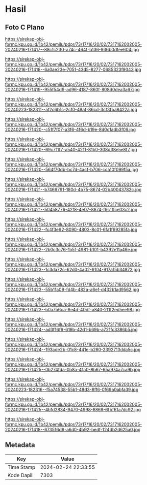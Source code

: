 # Hasil

## Foto C Plano

https://sirekap-obj-formc.kpu.go.id/1b42/pemilu/pdpr/73/17/16/20/02/7317162002005-20240216-171417--88c1c230-a74c-464f-b136-936b0dfee604.jpg

https://sirekap-obj-formc.kpu.go.id/1b42/pemilu/pdpr/73/17/16/20/02/7317162002005-20240216-171418--6a0ae23e-7051-43d5-8277-0685323f9043.jpg

https://sirekap-obj-formc.kpu.go.id/1b42/pemilu/pdpr/73/17/16/20/02/7317162002005-20240216-171419--955f54d9-ad96-4187-860f-808d0dea3a67.jpg

https://sirekap-obj-formc.kpu.go.id/1b42/pemilu/pdpr/73/17/16/20/02/7317162002005-20240223-182311--af2c6b1c-2cf0-48af-86cd-3cf3fba8422a.jpg

https://sirekap-obj-formc.kpu.go.id/1b42/pemilu/pdpr/73/17/16/20/02/7317162002005-20240216-171420--c51f7f07-a3f6-4f6d-b19e-8d0c1adb3f06.jpg

https://sirekap-obj-formc.kpu.go.id/1b42/pemilu/pdpr/73/17/16/20/02/7317162002005-20240216-171420--69c7f1f7-a540-4211-81b0-308d38e5e8f7.jpg

https://sirekap-obj-formc.kpu.go.id/1b42/pemilu/pdpr/73/17/16/20/02/7317162002005-20240216-171420--564f70db-bc7d-4acf-b706-cca10f099f5a.jpg

https://sirekap-obj-formc.kpu.go.id/1b42/pemilu/pdpr/73/17/16/20/02/7317162002005-20240216-171421--b7466791-180d-4b75-8674-02b40043782c.jpg

https://sirekap-obj-formc.kpu.go.id/1b42/pemilu/pdpr/73/17/16/20/02/7317162002005-20240216-171421--50458776-42f8-4e07-8874-f9c1ffce03c2.jpg

https://sirekap-obj-formc.kpu.go.id/1b42/pemilu/pdpr/73/17/16/20/02/7317162002005-20240216-171422--fc4f3e92-8090-4803-8c01-6fa1f99285fa.jpg

https://sirekap-obj-formc.kpu.go.id/1b42/pemilu/pdpr/73/17/16/20/02/7317162002005-20240216-171422--2b0c3c76-1b5f-4981-b101-b4392e11a46e.jpg

https://sirekap-obj-formc.kpu.go.id/1b42/pemilu/pdpr/73/17/16/20/02/7317162002005-20240216-171423--1c3da72c-62d0-4a02-9104-917a15b34872.jpg

https://sirekap-obj-formc.kpu.go.id/1b42/pemilu/pdpr/73/17/16/20/02/7317162002005-20240216-171423--55b11a09-fd4b-482a-a6ef-d432b1ad9562.jpg

https://sirekap-obj-formc.kpu.go.id/1b42/pemilu/pdpr/73/17/16/20/02/7317162002005-20240216-171423--b0a7b6ca-9e4d-40df-a840-2f1f2ed5ee98.jpg

https://sirekap-obj-formc.kpu.go.id/1b42/pemilu/pdpr/73/17/16/20/02/7317162002005-20240216-171424--ad3f16f9-619b-42d1-b69b-a721fc3386b5.jpg

https://sirekap-obj-formc.kpu.go.id/1b42/pemilu/pdpr/73/17/16/20/02/7317162002005-20240216-171424--193ade2b-01c8-441e-b260-2392713dda5c.jpg

https://sirekap-obj-formc.kpu.go.id/1b42/pemilu/pdpr/73/17/16/20/02/7317162002005-20240216-171425--0b274fda-0b8a-41a0-8b67-65a974a7ca9b.jpg

https://sirekap-obj-formc.kpu.go.id/1b42/pemilu/pdpr/73/17/16/20/02/7317162002005-20240223-182316--f5a74538-55b1-48d3-8ff6-0f69a0abfa39.jpg

https://sirekap-obj-formc.kpu.go.id/1b42/pemilu/pdpr/73/17/16/20/02/7317162002005-20240216-171425--4b1d2834-9470-4998-8866-6fbf61a7dc92.jpg

https://sirekap-obj-formc.kpu.go.id/1b42/pemilu/pdpr/73/17/16/20/02/7317162002005-20240216-171418--673516d9-a6d0-4b92-bedf-124db2d625a0.jpg


## Metadata

| Key        | Value               |
| ---------- | ------------------- |
| Time Stamp | 2024-02-24 22:33:55 |
| Kode Dapil | 7303                |



